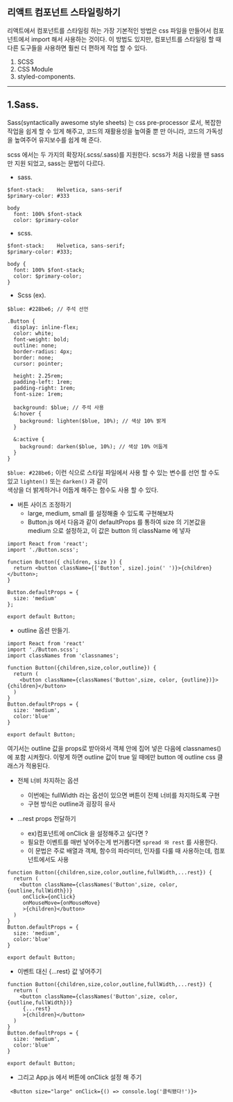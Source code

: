## 리액트 컴포넌트 스타일링하기  

리액트에서 컴포넌트를 스타일링 하는 가장 기본적인 방법은 css 파일을 만들어서 컴포넌트에서 import 해서 사용하는 것이다.  이 방법도 있지만, 컴포넌트를 스타일링 할 때 다른 도구들을 사용하면 훨씬 더 편하게 작업 할 수 있다.   

1. SCSS
2. CSS Module
3. styled-components. 

<hr>

## 1.Sass.     

Sass(syntactically awesome style sheets) 는 css pre-processor 로서, 복잡한 작업을 쉽게 할 수 있게 해주고, 코드의 재활용성을 높여줄 뿐 만 아니라, 코드의 가독성을 높여주어 유지보수를 쉽게 해 준다.   


scss 에서는 두 가지의 확장자(.scss/.sass)를 지원한다. scss가 처음 나왔을 땐 sass 만 지원 되었고, sass는 문법이 다르다.  

* sass.   
```
$font-stack:    Helvetica, sans-serif
$primary-color: #333

body
  font: 100% $font-stack
  color: $primary-color
```

* scss.  
```
$font-stack:    Helvetica, sans-serif;
$primary-color: #333;

body {
  font: 100% $font-stack;
  color: $primary-color;
}
```

* Scss (ex).    
```
$blue: #228be6; // 주석 선언

.Button {
  display: inline-flex;
  color: white;
  font-weight: bold;
  outline: none;
  border-radius: 4px;
  border: none;
  cursor: pointer;

  height: 2.25rem;
  padding-left: 1rem;
  padding-right: 1rem;
  font-size: 1rem;

  background: $blue; // 주석 사용
  &:hover {
    background: lighten($blue, 10%); // 색상 10% 밝게
  }

  &:active {
    background: darken($blue, 10%); // 색상 10% 어둡게
  }
}
```

`$blue: #228be6;` 이런 식으로 스타일 파일에서 사용 할 수 있는 변수를 선언 할 수도 있고 `lighten()` 또는 `darken()` 과 같이  
색상을 더 밝게하거나 어둡게 해주는 함수도 사용 할 수 있다.   


* 버튼 사이즈 조정하기    
  * large, medium, small 를 설정해줄 수 있도록 구현해보자
  * Button.js 에서 다음과 같이 defaultProps 를 통하여 size 의 기본값을 medium 으로 설정하고,  이 값은 button 의 className 에 넣자 

```
import React from 'react';
import './Button.scss';

function Button({ children, size }) {
  return <button className={['Button', size].join(' ')}>{children}</button>;
}

Button.defaultProps = {
  size: 'medium'
};

export default Button;
```

* outline 옵션 만들기.   

```
import React from 'react'
import './Button.scss';
import classNames from 'classnames';

function Button({children,size,color,outline}) {
  return (
    <button className={classNames('Button',size, color, {outline})}>{children}</button>
  )
}
Button.defaultProps = {
  size: 'medium',
  color:'blue'
}

export default Button;

```

여기서는 outline 값을 props로 받아와서 객체 안에 집어 넣은 다음에 classnames() 에 포함 시켜줬다.   이렇게 하면 outline 값이 true 일 때에만 button 에 outline css 클래스가 적용된다.   


* 전체 너비 차지하는 옵션  
  * 이번에는 fullWidth 라는 옵션이 있으면 버튼이 전체 너비를 차지하도록 구현    
  * 구현 방식은 outline과 굉장히 유사   


* ...rest props 전달하기    
  * ex)컴포넌트에 onClick 을 설정해주고 싶다면 ?   
  * 필요한 이벤트를 매번 넣어주는게 번거롭다면 `spread 와 rest` 를 사용한다.  
  * 이 문법은 주로 배열과 객체, 함수의 파라미터, 인자를 다룰 때 사용하는데, 컴포넌트에서도 사용    

```
function Button({children,size,color,outline,fullWidth,...rest}) {
  return (
    <button className={classNames('Button',size, color, {outline,fullWidth})}
     onClick={onClick}
     onMouseMove={onMouseMove}
     >{children}</button>
  )
}
Button.defaultProps = {
  size: 'medium',
  color:'blue'
}

export default Button;

```
* 이벤트  대신 {...rest} 값 넣어주기
```
function Button({children,size,color,outline,fullWidth,...rest}) {
  return (
    <button className={classNames('Button',size, color, {outline,fullWidth})}
     {...rest}
     >{children}</button>
  )
}
Button.defaultProps = {
  size: 'medium',
  color:'blue'
}

export default Button;

```

* 그리고 App.js 에서 버튼에 onClick 설정 해 주기   

` <Button size="large" onClick={() => console.log('클릭됐다!')}>`
